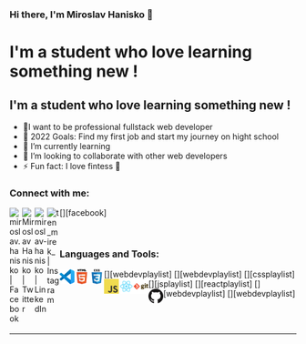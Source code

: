 ### Hi there, I'm Miroslav Hanisko 👋 

# I'm a student who love learning something new !

## I'm a student who love learning something new !

- 🎯I want to be professional fullstack web developer 
- 🥅 2022 Goals: Find my first job and start my journey on hight school
- 🌱 I’m currently learning 
- 👯 I’m looking to collaborate with other web developers
- ⚡ Fun fact: I love fintess 💪

### Connect with me:

[<img align="left" alt="miroslav.hanisko | Facebook" width="22px" src="https://cdn.jsdelivr.net/npm/simple-icons@v3/icons/facebook.svg" />][facebook]
[<img align="left" alt="MiroslavHanisko | Twitter" width="22px" src="https://cdn.jsdelivr.net/npm/simple-icons@v3/icons/twitter.svg" />][twitter]
[<img align="left" alt="miroslav-hanisko | LinkedIn" width="22px" src="https://cdn.jsdelivr.net/npm/simple-icons@v3/icons/linkedin.svg" />][linkedin]
[<img align="left" alt="ten_mirek_ | Instagram" width="22px" src="https://cdn.jsdelivr.net/npm/simple-icons@v3/icons/instagram.svg" />][instagram]

<br />

### Languages and Tools:

[<img align="left" alt="Visual Studio Code" width="26px" src="https://raw.githubusercontent.com/github/explore/80688e429a7d4ef2fca1e82350fe8e3517d3494d/topics/visual-studio-code/visual-studio-code.png" />][webdevplaylist]
[<img align="left" alt="HTML5" width="26px" src="https://raw.githubusercontent.com/github/explore/80688e429a7d4ef2fca1e82350fe8e3517d3494d/topics/html/html.png" />][webdevplaylist]
[<img align="left" alt="CSS3" width="26px" src="https://raw.githubusercontent.com/github/explore/80688e429a7d4ef2fca1e82350fe8e3517d3494d/topics/css/css.png" />][cssplaylist]
[<img align="left" alt="JavaScript" width="26px" src="https://raw.githubusercontent.com/github/explore/80688e429a7d4ef2fca1e82350fe8e3517d3494d/topics/javascript/javascript.png" />][jsplaylist]
[<img align="left" alt="React" width="26px" src="https://raw.githubusercontent.com/github/explore/80688e429a7d4ef2fca1e82350fe8e3517d3494d/topics/react/react.png" />][reactplaylist]
[<img align="left" alt="Git" width="26px" src="https://raw.githubusercontent.com/github/explore/80688e429a7d4ef2fca1e82350fe8e3517d3494d/topics/git/git.png" />][webdevplaylist]
[<img align="left" alt="GitHub" width="26px" src="https://raw.githubusercontent.com/github/explore/78df643247d429f6cc873026c0622819ad797942/topics/github/github.png" />][webdevplaylist]

<br />
<br />

---


[twitter]: https://twitter.com/codeSTACKr
[youtube]: https://youtube.com/codeSTACKr
[instagram]: https://instagram.com/codeSTACKr
[linkedin]: https://linkedin.com/in/codeSTACKr
